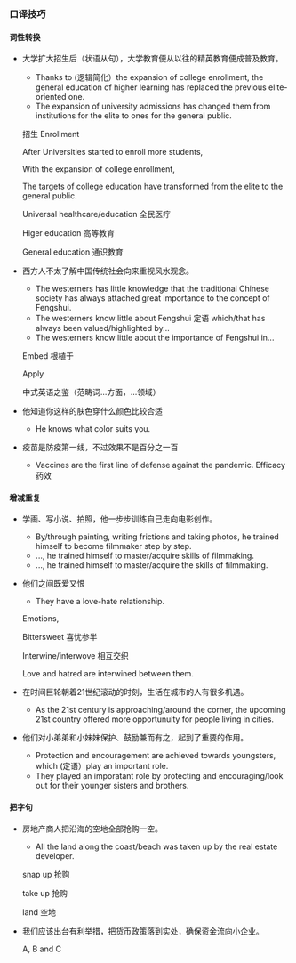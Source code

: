 ### 口译技巧

#### 词性转换

- 大学扩大招生后（状语从句），大学教育便从以往的精英教育便成普及教育。

   - Thanks to (逻辑简化）the expansion of college enrollment, the general education of higher learning has replaced the previous elite-oriented one.
   - The expansion of university admissions has changed them from institutions for the elite to ones for the general public.
 
   招生 Enrollment

   After Universities started to enroll more students,

   With the expansion of college enrollment, 
  
   The targets of college education have transformed from the elite to the general public.
  
   Universal healthcare/education 全民医疗
  
   Higer education 高等教育
  
   General education 通识教育
  
- 西方人不太了解中国传统社会向来重视风水观念。
  - The westerners has little knowledge that the traditional Chinese society has always attached great importance to the concept of Fengshui.
  - The westerners know little about Fengshui 定语 which/that has always been valued/highlighted by...
  - The westerners know little about the importance of Fengshui in... 
 
   Embed 根植于
 
   Apply
 
   中式英语之鉴（范畴词...方面，...领域）
   
 - 他知道你这样的肤色穿什么颜色比较合适
   - He knows what color suits you.
 - 疫苗是防疫第一线，不过效果不是百分之一百
   - Vaccines are the first line of defense against the pandemic.
   Efficacy 药效
 
 #### 增减重复
 
 - 学画、写小说、拍照，他一步步训练自己走向电影创作。
   - By/through painting, writing frictions and taking photos, he trained himself to become filmmaker step by step.
   - ..., he trained himself to master/acquire skills of filmmaking.
   - ..., he trained himself to master/acquire the skills of filmmaking.
 - 他们之间既爱又恨
   - They have a love-hate relationship.
   
   Emotions, 
   
   Bittersweet 喜忧参半
   
   Interwine/interwove 相互交织
   
   Love and hatred are interwined between them.
   
 - 在时间巨轮朝着21世纪滚动的时刻，生活在城市的人有很多机遇。
   - As the 21st century is approaching/around the corner, the upcoming 21st country offered more opportunuity for people living in cities.
   
 - 他们对小弟弟和小妹妹保护、鼓励兼而有之，起到了重要的作用。
   - Protection and encouragement are achieved towards youngsters, which (定语）play an important role. 
   - They played an imporatant role by protecting and encouraging/look out for their younger sisters and brothers.
   
#### 把字句

- 房地产商人把沿海的空地全部抢购一空。
   - All the land along the coast/beach was taken up by the real estate developer.
   
   snap up 抢购
   
   take up 抢购
   
   land 空地
   
- 我们应该出台有利举措，把货币政策落到实处，确保资金流向小企业。

   A, B and C
